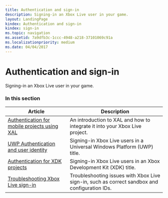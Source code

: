 ```yaml
---
title: Authentication and sign-in
description: Signing-in an Xbox Live user in your game.
layout: LandingPage
kindex: Authentication and sign-in
kindex: sign-in
ms.topic: navigation
ms.assetid: 7a9dfb3c-1ccc-4948-a218-37101069c91a
ms.localizationpriority: medium
ms.date: 04/04/2017
---
```


# Authentication and sign-in

Signing-in an Xbox Live user in your game.


### In this section

| Article | Description |
|---------|-------------|
| [Authentication for mobile projects using XAL](auth-mobile-xal/live-xal-nav.md) | An introduction to XAL and how to integrate it into your Xbox Live project. |
| [UWP Authentication and user identity](auth-uwp/live-auth-uwp-nav.md) | Signing-in Xbox Live users in a Universal Windows Platform (UWP) title. |
| [Authentication for XDK projects](live-auth-for-xdk-projects.md) | Signing-in Xbox Live users in an Xbox Development Kit (XDK) title. |
| [Troubleshooting Xbox Live sign-in](live-troubleshooting-sign-in.md) | Troubleshooting issues with Xbox Live sign-in, such as correct sandbox and configuration IDs. |
